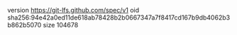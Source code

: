 version https://git-lfs.github.com/spec/v1
oid sha256:94e42a0ed11de618ab78428b2b0667347a7f8417cd167b9db4062b3b862b5070
size 104678
